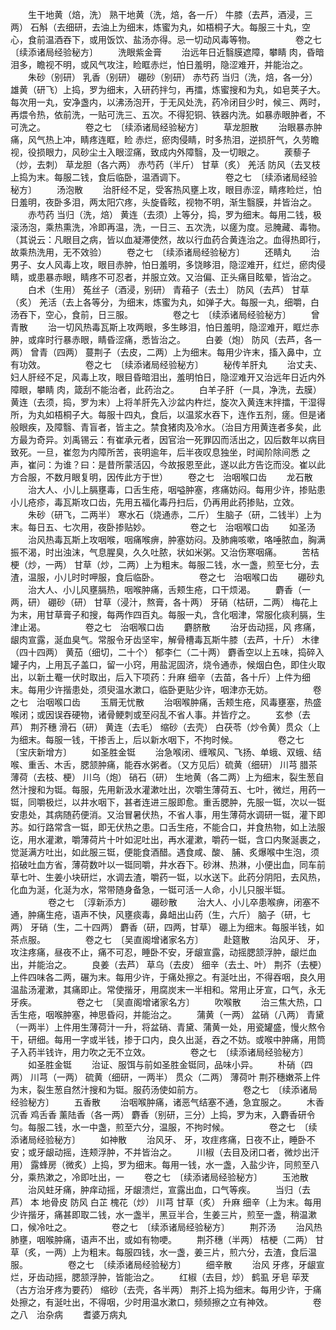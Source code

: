 <!-- { "loadSidebar": true } -->
　　生干地黄（焙，洗） 熟干地黄（洗，焙，各一斤） 牛膝（去芦，酒浸，三两） 石斛（去细研，去油上为细末，炼蜜为丸，如梧桐子大。每服三十丸，空心，食前温酒吞下，或用饭饮、盐汤亦得。忌一切动风毒等物。
　　
　　卷之七　〔续添诸局经验秘方〕
　　洗眼紫金膏
　　治远年日近翳膜遮障，攀睛 肉，昏暗泪多，瞻视不明，或风气攻注，睑眶赤烂，怕日羞明，隐涩难开，并能治之。
　　朱砂（别研） 乳香（别研） 硼砂（别研） 赤芍药 当归（洗，焙，各一分） 雄黄（研飞）上捣，罗为细末，入研药拌匀，再擂，炼蜜搜和为丸，如皂荚子大。每次用一丸，安净盏内，以沸汤泡开，于无风处洗，药冷闭目少时，候三、两时，再煨令热，依前洗，一贴可洗三、五次。不得犯铜、铁器内洗。如暴赤眼肿者，不可洗之。
　　
　　卷之七　〔续添诸局经验秘方〕
　　草龙胆散
　　治眼暴赤肿痛，风气热上冲，睛疼连眶，睑 赤烂，瘀肉侵睛，时多热泪，逆损肝气，久劳瞻视，役损眼力，风砂尘土入眼涩痛，致成内外障翳，及一切眼之。
　　蒺藜子（炒，去刺） 草龙胆（各六两） 赤芍药（半斤） 甘草（炙） 羌活 防风（去叉枝上捣为末。每服二钱，食后临卧，温酒调下。
　　
　　卷之七　〔续添诸局经验秘方〕
　　汤泡散
　　治肝经不足，受客热风壅上攻，眼目赤涩，睛疼睑烂，怕日羞明，夜卧多泪，两太阳穴疼，头旋昏眩，视物不明，渐生翳膜，并皆治之。
　　赤芍药 当归（洗，焙） 黄连（去须）上等分，捣，罗为细末。每用二钱，极滚汤泡，乘热熏洗，冷即再温，洗，一日三、五次洗，以瘥为度。忌腌藏、毒物。（其说云：凡眼目之病，皆以血凝滞使然，故以行血药合黄连治之。血得热即行，故乘热洗用，无不效验）
　　卷之七　〔续添诸局经验秘方〕
　　还睛丸
　　治男子、女人风毒上攻，眼目赤肿，怕日羞明，多饶眵泪，隐涩难开，红烂，瘀肉侵睛，或患暴赤眼，睛疼不可忍者，并服立效。又治偏、正头痛目眩晕，皆治之。
　　白术（生用） 菟丝子（酒浸，别研） 青葙子（去土） 防风（去芦） 甘草（炙） 羌活（去上各等分，为细末，炼蜜为丸，如弹子大。每服一丸，细嚼，白汤吞下，空心，食前，日三服。
　　
　　卷之七　〔续添诸局经验秘方〕
　　曾青散
　　治一切风热毒瓦斯上攻两眼，多生眵泪，怕日羞明，隐涩难开，眶烂赤肿，或痒时行暴赤眼，睛昏涩痛，悉皆治之。
　　白姜（炮） 防风（去芦，各一两） 曾青（四两） 蔓荆子（去皮，二两）上为细末。每用少许末，搐入鼻中，立有功效。
　　
　　卷之七　〔续添诸局经验秘方〕
　　秘传羊肝丸
　　治丈夫、妇人肝经不足，风毒上攻，眼目昏暗泪出，羞明怕日，隐涩难开又治远年日近内外障眼，攀睛 肉，箴刮不能治者，此药治之。
　　白羊子肝（一具，净洗，去膜） 黄连（去须，捣，罗为末）上将羊肝先入沙盆内杵烂，旋次入黄连末拌擂，干湿得所，为丸如梧桐子大。每服十四丸，食后，以温浆水吞下，连作五剂，瘥。但是诸般眼疾，及障翳、青盲者，皆主之。禁食猪肉及冷水。（治目方用黄连者多矣，此方最为奇异。刘禹锡云：有崔承元者，因官治一死罪囚而活出之，囚后数年以病目致死。一旦，崔忽为内障所苦，丧明逾年，后半夜叹息独坐，时闻阶除间悉 之声，崔问：为谁？曰：是昔所蒙活囚，今故报恩至此，遂以此方告讫而没。崔以此方合服，不数月眼复明，因传此方于世）
　　卷之七　治咽喉口齿
　　龙石散
　　治大人、小儿上膈壅毒，口舌生疮，咽嗌肿塞，疼痛妨闷。每用少许，掺贴患小儿疮疹，毒瓦斯攻口齿，先用五福化毒丹扫后，仍再用此药掺贴，立效。
　　朱砂（研飞，二两半） 寒水石（烧通赤，二斤） 生脑子（研，二钱半）上为末。每日五、七次用，夜卧掺贴妙。
　　
　　卷之七　治咽喉口齿
　　如圣汤
　　治风热毒瓦斯上攻咽喉，咽痛喉痹，肿塞妨闷。及肺痈咳嗽，咯唾脓血，胸满振不渴，时出浊沫，气息腥臭，久久吐脓，状如米粥。又治伤寒咽痛。
　　苦桔梗（炒，一两） 甘草（炒，二两）上为粗末。每服二钱，水一盏，煎至七分，去渣，温服，小儿时时呷服，食后临卧。
　　
　　卷之七　治咽喉口齿
　　硼砂丸
　　治大人、小儿风壅膈热，咽喉肿痛，舌颊生疮，口干烦渴。
　　麝香（一两，研） 硼砂（研） 甘草（浸汁，熬膏，各十两） 牙硝（枯研，二两） 梅花上为末，用甘草膏子和搜，每两作四百丸。每服一丸，含化咽津，常服化痰利膈，生津止渴。
　　
　　卷之七　治咽喉口齿
　　麝脐散
　　治牙齿动摇，风 疼痛，龈肉宣露，涎血臭气。常服令牙齿坚牢，解骨槽毒瓦斯牛膝（去芦，十斤） 木律（四十四两） 黄茄（细切，二十个） 郁李仁（二十两） 麝香空以上五味，捣碎入罐子内，上用瓦子盖口，留一小窍，用盐泥固济，烧令通赤，候烟白色，即住火取出，以新土罨一伏时取出，后入下项药：升麻 细辛（去苗，各十斤）上件为细末。每用少许揩患处，须臾温水漱口，临卧更贴少许，咽津亦无妨。
　　
　　卷之七　治咽喉口齿
　　玉屑无忧散
　　治咽喉肿痛，舌颊生疮，风毒壅塞，热盛喉闭；或因误吞硬物，诸骨鲠刺或至闷乱不省人事。并皆疗之。
　　玄参（去芦） 荆芥穗 滑石（研） 黄连（去毛） 缩砂（去壳） 白茯苓（炒令黄）贯众（上为细末。每服一钱，干掺舌上，后以新水咽下，不拘时候。
　　
　　卷之七　〔宝庆新增方〕
　　如圣胜金铤
　　治急喉闭、缠喉风、飞扬、单蛾、双蛾、结喉、重舌、木舌，腮颔肿痛，能吞水粥者。（又方见后）硫黄（细研） 川芎 腊茶 薄荷（去枝、梗） 川乌（炮） 硝石（研） 生地黄（各二两）上为细末，裂生葱自然汁搜和为铤。每服，先用新汲水灌漱吐出，次嚼生薄荷五、七叶，微烂，用药一铤，同嚼极烂，以井水咽下，甚者连进三服即愈。重舌腮肿，先服一铤，次以一铤安患处，其病随药便消。又治冒暑伏热，不省人事，用生薄荷水调研一铤，灌下即苏。如行路常含一铤，即无伏热之患。口舌生疮，不能合口，并食热物，如上法服讫，用水灌漱，嚼薄荷片十叶如泥吐出，再水灌漱，嚼药一铤，含口内聚涎裹之，觉涎满方吐出，如此服三铤，便能食酒醋。遇食咸、酸、 脯、炙爆喉中生泡，须掐破吐血方省，薄荷数叶以一铤同嚼，井水吞下。砂淋、热淋，小便出血，同车前草七叶、生姜小块研烂，水调去渣，嚼药一铤，以水送下。此药分阴阳，去风热，化血为涎，化涎为水，常带随身备急，一铤可活一人命，小儿只服半铤。
　　
　　卷之七　〔淳新添方〕
　　硼砂散
　　治大人、小儿卒患喉痹，闭塞不通，肿痛生疮，语声不快，风壅痰毒，鼻衄出山药（生，六斤） 脑子（研，七两） 牙硝（生，二十四两） 麝香（研，四两，甘草） 硼上为细末。每服半钱，如茶点服。
　　
　　卷之七　〔吴直阁增诸家名方〕
　　赴筵散
　　治风牙、 牙，攻注疼痛，昼夜不止，痛不可忍，睡卧不安，牙龈宣露，动摇腮颔浮肿，龈烂血出，并能治之。
　　良姜（去芦） 草乌（去皮） 细辛（去土、叶） 荆芥（去梗）上件四味各二两，碾为末。每用少许，于痛处擦之。有涎吐出，不得吞咽，良久用温盐汤灌漱，其痛即止。常使揩牙，用腐炭末一半相和。常用止牙宣，口气，永无牙疾。
　　
　　卷之七　〔吴直阁增诸家名方〕
　　吹喉散
　　治三焦大热，口舌生疮，咽喉肿塞，神思昏闷，并能治之。
　　蒲黄（一两） 盆硝（八两） 青黛（一两半）上件用生薄荷汁一升，将盆硝、青黛、蒲黄一处，用瓷罐盛，慢火熬令干，研细。每用一字或半钱，掺于口内，良久出涎，吞之不妨。或喉中肿痛，用筒子入药半钱许，用力吹之无不立效。
　　
　　卷之七　〔续添诸局经验秘方〕
　　如圣胜金铤
　　治证、服饵与前如圣胜金铤同，品味小异。
　　朴硝（四两） 川芎（一两） 硫黄（细研，一两半） 贯众（二两） 薄荷叶 荆芥穗嫩茶上件为末，裂生葱自然汁搜和为铤。服药汤使如前方。
　　
　　卷之七　〔续添诸局经验秘方〕
　　五香散
　　治咽喉肿痛，诸恶气结塞不通，急宜服之。
　　木香 沉香 鸡舌香 薰陆香（各一两） 麝香（别研，三分）上捣，罗为末，入麝香研令匀。每服二钱，水一中盏，煎至六分，温服，不拘时候。
　　
　　卷之七　〔续添诸局经验秘方〕
　　如神散
　　治风牙、 牙，攻疰疼痛，日夜不止，睡卧不安；或牙龈动摇，连颊浮肿，不并皆治之。
　　川椒（去目及闭口者，微炒出汗用） 露蜂房（微炙）上捣，罗为细末。每用一钱，水一盏，入盐少许，同煎至八分，乘热漱之，冷即吐出，一
　　卷之七　〔续添诸局经验秘方〕
　　玉池散
　　治风蛀牙痛，肿痒动摇，牙龈溃烂，宣露出血，口气等疾。
　　当归（去芦） 本 地骨皮 防风 白芷 槐花（炒） 川芎 甘草（炙） 升麻 细辛（上为末。每用少许揩牙，痛甚即取二钱，水一盏半，黑豆半合，生姜三片，煎至一盏，稍温漱口，候冷吐之。
　　
　　卷之七　〔续添诸局经验秘方〕
　　荆芥汤
　　治风热肺壅，咽喉肿痛，语声不出，或如有物哽。
　　荆芥穗（半两） 桔梗（二两） 甘草（炙，一两）上为粗末。每服四钱，水一盏，姜三片，煎六分，去渣，食后温服。
　　
　　卷之七　〔续添诸局经验秘方〕
　　细辛散
　　治风 牙疼，牙龈宣烂，牙齿动摇，腮颔浮肿，皆能治之。
　　红椒（去目，炒） 鹤虱 牙皂 荜茇（古方治牙疼为要药） 缩砂（去壳，各半两） 荆芥上捣为细末。每用少许，于痛处擦之，有涎吐出，不得咽，少时用温水漱口，频频擦之立有神效。
　　
　　卷之八　治杂病
　　耆婆万病丸
